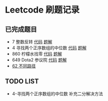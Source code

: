 # Leetcode 刷题记录
## 已完成题目

* 7 整数反转 [代码](https://github.com/GENEVE0086/LeetcodeSolutions/blob/master/src/com/geneve/leetcode/editor/cn/ReverseInteger.java) [题解](https://github.com/GENEVE0086/LeetcodeSolutions/blob/master/docs/7-整数反转.md)
* 4 寻找两个正序数组的中位数 [代码](https://github.com/GENEVE0086/LeetcodeSolutions/blob/master/src/com/geneve/leetcode/editor/cn/MedianOfTwoSortedArrays.java) [题解](https://github.com/GENEVE0086/LeetcodeSolutions/blob/master/docs/4-寻找两个正序数组的中位数.md)
* 860 柠檬水找零 [代码](https://github.com/GENEVE0086/LeetcodeSolutions/blob/master/src/com/geneve/leetcode/editor/cn/LemonadeChange.java) [题解](https://github.com/GENEVE0086/LeetcodeSolutions/blob/master/docs/860-柠檬水找零.md)  
* 649 Dota2 参议院 [代码](https://github.com/GENEVE0086/LeetcodeSolutions/blob/master/src/com/geneve/leetcode/editor/cn/Dota2Senate.java) [题解](https://github.com/GENEVE0086/LeetcodeSolutions/blob/master/docs/649-Dota2%20参议院.md)
* [62 不同路径](https://github.com/GENEVE0086/LeetcodeSolutions/blob/master/src/com/geneve/leetcode/editor/cn/UniquePaths.java)

## TODO LIST
* 4-寻找两个正序数组的中位数 补充二分解决方法